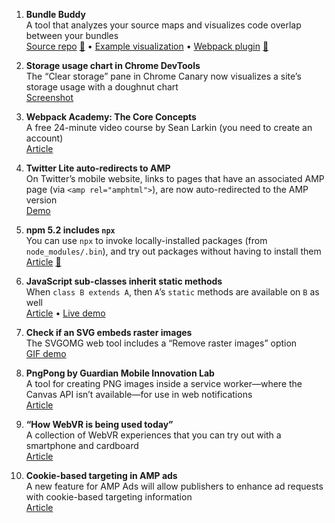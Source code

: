 1. **Bundle Buddy**  
A tool that analyzes your source maps and visualizes code overlap between your bundles  
[Source repo](https://github.com/samccone/bundle-buddy) [💬](https://twitter.com/samccone/status/884410588301991937) • [Example visualization](https://bundle-buddy.firebaseapp.com/) • [Webpack plugin](https://github.com/TheLarkInn/bundle-buddy-webpack-plugin) [💬](https://twitter.com/TheLarkInn/status/885768989544239104)

1. **Storage usage chart in Chrome DevTools**  
The “Clear storage” pane in Chrome Canary now visualizes a site’s storage usage with a doughnut chart  
[Screenshot](https://twitter.com/malyw/status/884344788883046400)

1. **Webpack Academy: The Core Concepts**  
A free 24-minute video course by Sean Larkin‏ (you need to create an account)  
[Article](https://medium.freecodecamp.org/introducing-webpack-academy-bad0a4e23deb)

1. **Twitter Lite auto-redirects to AMP**  
On Twitter’s mobile website, links to pages that have an associated AMP page (via `<amp rel="amphtml">`), are now auto-redirected to the AMP version  
[Demo](https://twitter.com/simevidas/status/886758922425688064)

1. **npm 5.2 includes `npx`**  
You can use `npx` to invoke locally-installed packages (from `node_modules/.bin`), and try out packages without having to install them  
[Article](https://medium.com/@maybekatz/introducing-npx-an-npm-package-runner-55f7d4bd282b) [💬](https://twitter.com/seldo/status/884618698287452160)

1. **JavaScript sub-classes inherit static methods**  
When `class B extends A`, then `A`’s `static` methods are available on `B` as well  
[Article](https://www.bennadel.com/blog/3300-static-methods-are-inherited-when-using-es6-extends-syntax-in-javascript-and-node-js.htm) • [Live demo](https://jsbin.com/cecepej/edit?js,console)

1. **Check if an SVG embeds raster images**  
The SVGOMG web tool includes a “Remove raster images” option  
[GIF demo](https://twitter.com/zachleat/status/884802138014183425)

1. **PngPong by Guardian Mobile Innovation Lab**  
A tool for creating PNG images inside a service worker—where the Canvas API isn’t available—for use in web notifications  
[Article](https://medium.com/the-guardian-mobile-innovation-lab/generating-images-in-javascript-without-using-the-canvas-api-77f3f4355fad)

1. **“How WebVR is being used today”**  
A collection of WebVR experiences that you can try out with a smartphone and cardboard  
[Article](https://medium.com/samsung-internet-dev/eleven-examples-of-how-webvr-is-being-used-today-cbcb214b816c)

1. **Cookie-based targeting in AMP ads**  
A new feature for AMP Ads will allow publishers to enhance ad requests with cookie-based targeting information  
[Article](https://amphtml.wordpress.com/2017/07/14/amp-roadmap-update-for-end-of-q2/)
